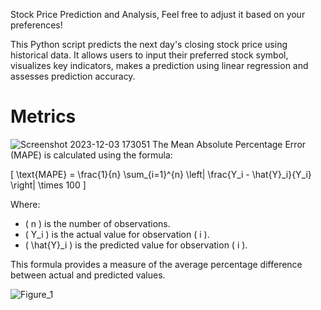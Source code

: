 
Stock Price Prediction and Analysis, Feel free to adjust it based on your preferences!


This Python script predicts the next day's closing stock price using historical data. It allows users to input their preferred stock 
symbol, visualizes key indicators, makes a prediction using linear regression and assesses prediction accuracy.

# Metrics

![Screenshot 2023-12-03 173051](https://github.com/MoustAhmed/PythonStockPrediction/assets/121663630/232bb5b1-892a-4703-97fc-2221c7fceb8a)
The Mean Absolute Percentage Error (MAPE) is calculated using the formula:

\[ \text{MAPE} = \frac{1}{n} \sum_{i=1}^{n} \left| \frac{Y_i - \hat{Y}_i}{Y_i} \right| \times 100 \]

Where:
- \( n \) is the number of observations.
- \( Y_i \) is the actual value for observation \( i \).
- \( \hat{Y}_i \) is the predicted value for observation \( i \).

This formula provides a measure of the average percentage difference between actual and predicted values.

![Figure_1](https://github.com/MoustAhmed/PythonStockPrediction/assets/121663630/c83f5057-f806-42f3-8bd7-1837561956f9)




